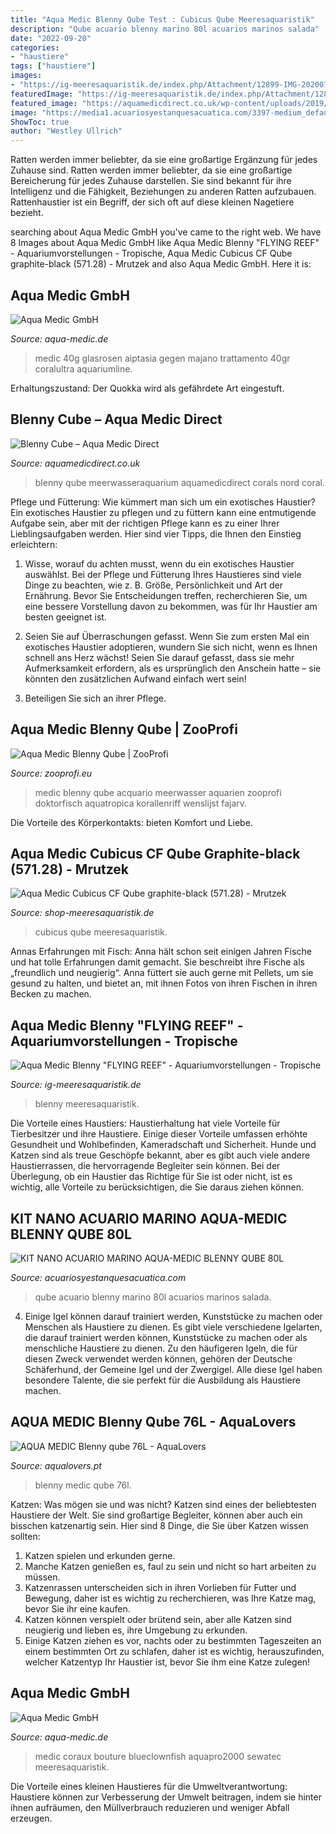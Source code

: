 ```yaml
---
title: "Aqua Medic Blenny Qube Test : Cubicus Qube Meeresaquaristik"
description: "Qube acuario blenny marino 80l acuarios marinos salada"
date: "2022-09-20"
categories:
- "haustiere"
tags: ["haustiere"]
images:
- "https://ig-meeresaquaristik.de/index.php/Attachment/12899-IMG-20200707-114115-jpg/"
featuredImage: "https://ig-meeresaquaristik.de/index.php/Attachment/12899-IMG-20200707-114115-jpg/"
featured_image: "https://aquamedicdirect.co.uk/wp-content/uploads/2019/03/565.20_M-683x1024.png"
image: "https://media1.acuariosyestanquesacuatica.com/3397-medium_default/kit-nano-acuario-marino-aqua-medic-blenny-qube.jpg"
ShowToc: true
author: "Westley Ullrich"
---
```



Ratten werden immer beliebter, da sie eine großartige Ergänzung für jedes Zuhause sind.
Ratten werden immer beliebter, da sie eine großartige Bereicherung für jedes Zuhause darstellen. Sie sind bekannt für ihre Intelligenz und die Fähigkeit, Beziehungen zu anderen Ratten aufzubauen. Rattenhaustier ist ein Begriff, der sich oft auf diese kleinen Nagetiere bezieht.

	

		
searching about Aqua Medic GmbH you've came to the right web. We have 8 Images about Aqua Medic GmbH like Aqua Medic Blenny &quot;FLYING REEF&quot; - Aquariumvorstellungen - Tropische, Aqua Medic Cubicus CF Qube graphite-black (571.28) - Mrutzek and also Aqua Medic GmbH. Here it is:
		
    
## Aqua Medic GmbH

<img loading=lazy src="https://www.aqua-medic.de/images/products/AiptaCap_15186112410_270x270.png" onerror="this.onerror=null;this.src='https://tse4.mm.bing.net/th?id=OIP.mQecBnda857t9Kqj_oWzvAAAAA&amp;pid=15.1';" alt="Aqua Medic GmbH">

_Source: aqua-medic.de_

>medic 40g glasrosen aiptasia gegen majano trattamento 40gr coralultra aquariumline. 

	

Erhaltungszustand: Der Quokka wird als gefährdete Art eingestuft.

    
## Blenny Cube – Aqua Medic Direct

<img loading=lazy src="https://aquamedicdirect.co.uk/wp-content/uploads/2019/03/565.20_M-683x1024.png" onerror="this.onerror=null;this.src='https://tse3.mm.bing.net/th?id=OIP.VkgpzPPU2hWYwkhO6Rop0gHaLG&amp;pid=15.1';" alt="Blenny Cube – Aqua Medic Direct">

_Source: aquamedicdirect.co.uk_

>blenny qube meerwasseraquarium aquamedicdirect corals nord coral. 

	

Pflege und Fütterung: Wie kümmert man sich um ein exotisches Haustier?
Ein exotisches Haustier zu pflegen und zu füttern kann eine entmutigende Aufgabe sein, aber mit der richtigen Pflege kann es zu einer Ihrer Lieblingsaufgaben werden. Hier sind vier Tipps, die Ihnen den Einstieg erleichtern:
1. Wisse, worauf du achten musst, wenn du ein exotisches Haustier auswählst. Bei der Pflege und Fütterung Ihres Haustieres sind viele Dinge zu beachten, wie z. B. Größe, Persönlichkeit und Art der Ernährung. Bevor Sie Entscheidungen treffen, recherchieren Sie, um eine bessere Vorstellung davon zu bekommen, was für Ihr Haustier am besten geeignet ist.

2. Seien Sie auf Überraschungen gefasst. Wenn Sie zum ersten Mal ein exotisches Haustier adoptieren, wundern Sie sich nicht, wenn es Ihnen schnell ans Herz wächst! Seien Sie darauf gefasst, dass sie mehr Aufmerksamkeit erfordern, als es ursprünglich den Anschein hatte – sie könnten den zusätzlichen Aufwand einfach wert sein!

3. Beteiligen Sie sich an ihrer Pflege.

    
## Aqua Medic Blenny Qube | ZooProfi

<img loading=lazy src="https://www.zooprofi.eu/media/image/47/8f/85/20299_0.jpg" onerror="this.onerror=null;this.src='https://tse2.mm.bing.net/th?id=OIP.0V0j7-3cBHrr3K5_w658HQHaHa&amp;pid=15.1';" alt="Aqua Medic Blenny Qube | ZooProfi">

_Source: zooprofi.eu_

>medic blenny qube acquario meerwasser aquarien zooprofi doktorfisch aquatropica korallenriff wenslijst fajarv. 

	

Die Vorteile des Körperkontakts: bieten Komfort und Liebe.

    
## Aqua Medic Cubicus CF Qube Graphite-black (571.28) - Mrutzek

<img loading=lazy src="https://www.shop-meeresaquaristik.de/images/product_images/popup_images/18387_2.jpg" onerror="this.onerror=null;this.src='https://tse2.mm.bing.net/th?id=OIP.uhaC_hD2mP6HCiQU4tsWzwHaHa&amp;pid=15.1';" alt="Aqua Medic Cubicus CF Qube graphite-black (571.28) - Mrutzek">

_Source: shop-meeresaquaristik.de_

>cubicus qube meeresaquaristik. 

	

Annas Erfahrungen mit Fisch:
Anna hält schon seit einigen Jahren Fische und hat tolle Erfahrungen damit gemacht. Sie beschreibt ihre Fische als „freundlich und neugierig“. Anna füttert sie auch gerne mit Pellets, um sie gesund zu halten, und bietet an, mit ihnen Fotos von ihren Fischen in ihren Becken zu machen.

    
## Aqua Medic Blenny &quot;FLYING REEF&quot; - Aquariumvorstellungen - Tropische

<img loading=lazy src="https://ig-meeresaquaristik.de/index.php/Attachment/12899-IMG-20200707-114115-jpg/" onerror="this.onerror=null;this.src='https://tse3.mm.bing.net/th?id=OIP.IaqgOyrbly0lEJDA8eMz7wHaJ3&amp;pid=15.1';" alt="Aqua Medic Blenny &quot;FLYING REEF&quot; - Aquariumvorstellungen - Tropische">

_Source: ig-meeresaquaristik.de_

>blenny meeresaquaristik. 

	

Die Vorteile eines Haustiers:
Haustierhaltung hat viele Vorteile für Tierbesitzer und ihre Haustiere. Einige dieser Vorteile umfassen erhöhte Gesundheit und Wohlbefinden, Kameradschaft und Sicherheit. Hunde und Katzen sind als treue Geschöpfe bekannt, aber es gibt auch viele andere Haustierrassen, die hervorragende Begleiter sein können. Bei der Überlegung, ob ein Haustier das Richtige für Sie ist oder nicht, ist es wichtig, alle Vorteile zu berücksichtigen, die Sie daraus ziehen können.

    
## KIT NANO ACUARIO MARINO AQUA-MEDIC BLENNY QUBE 80L

<img loading=lazy src="https://media1.acuariosyestanquesacuatica.com/3397-medium_default/kit-nano-acuario-marino-aqua-medic-blenny-qube.jpg" onerror="this.onerror=null;this.src='https://tse1.mm.bing.net/th?id=OIP.Hd5wke4Mdwu3l_xZPwoyhwAAAA&amp;pid=15.1';" alt="KIT NANO ACUARIO MARINO AQUA-MEDIC BLENNY QUBE 80L">

_Source: acuariosyestanquesacuatica.com_

>qube acuario blenny marino 80l acuarios marinos salada. 

	

4. Einige Igel können darauf trainiert werden, Kunststücke zu machen oder Menschen als Haustiere zu dienen.
Es gibt viele verschiedene Igelarten, die darauf trainiert werden können, Kunststücke zu machen oder als menschliche Haustiere zu dienen. Zu den häufigeren Igeln, die für diesen Zweck verwendet werden können, gehören der Deutsche Schäferhund, der Gemeine Igel und der Zwergigel. Alle diese Igel haben besondere Talente, die sie perfekt für die Ausbildung als Haustiere machen.

    
## AQUA MEDIC Blenny Qube 76L - AquaLovers

<img loading=lazy src="https://www.aqualovers.pt/images/1856/blenny-cube-nano-reef.png" onerror="this.onerror=null;this.src='https://tse4.mm.bing.net/th?id=OIP.vg0BYXz4Go0yTjV5k1o5iAHaHa&amp;pid=15.1';" alt="AQUA MEDIC Blenny qube 76L - AquaLovers">

_Source: aqualovers.pt_

>blenny medic qube 76l. 

	

Katzen: Was mögen sie und was nicht?
Katzen sind eines der beliebtesten Haustiere der Welt. Sie sind großartige Begleiter, können aber auch ein bisschen katzenartig sein. Hier sind 8 Dinge, die Sie über Katzen wissen sollten:
1. Katzen spielen und erkunden gerne.
2. Manche Katzen genießen es, faul zu sein und nicht so hart arbeiten zu müssen.
3. Katzenrassen unterscheiden sich in ihren Vorlieben für Futter und Bewegung, daher ist es wichtig zu recherchieren, was Ihre Katze mag, bevor Sie ihr eine kaufen.
4. Katzen können verspielt oder brütend sein, aber alle Katzen sind neugierig und lieben es, ihre Umgebung zu erkunden.
5. Einige Katzen ziehen es vor, nachts oder zu bestimmten Tageszeiten an einem bestimmten Ort zu schlafen, daher ist es wichtig, herauszufinden, welcher Katzentyp Ihr Haustier ist, bevor Sie ihm eine Katze zulegen!

    
## Aqua Medic GmbH

<img loading=lazy src="https://www.aqua-medic.de/images/products/Coral holder_12747379920_270x270.jpg" onerror="this.onerror=null;this.src='https://tse1.mm.bing.net/th?id=OIP.qNFZUoaMcoY61nDWn6X9uAAAAA&amp;pid=15.1';" alt="Aqua Medic GmbH">

_Source: aqua-medic.de_

>medic coraux bouture blueclownfish aquapro2000 sewatec meeresaquaristik. 

	

Die Vorteile eines kleinen Haustieres für die Umweltverantwortung: Haustiere können zur Verbesserung der Umwelt beitragen, indem sie hinter ihnen aufräumen, den Müllverbrauch reduzieren und weniger Abfall erzeugen.

